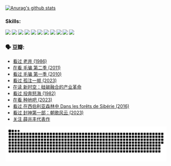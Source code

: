 
[![Anurag's github stats](https://github-readme-stats.vercel.app/api?username=w940853815)](https://github.com/anuraghazra/github-readme-stats)

### Skills:

<code><img height="32" src="https://cdn.jsdelivr.net/npm/simple-icons@v5/icons/python.svg"></code>
<code><img height="32" src="https://cdn.jsdelivr.net/npm/simple-icons@v5/icons/javascript.svg"></code>
<code><img height="32" src="https://cdn.jsdelivr.net/npm/simple-icons@v5/icons/django.svg"></code>
<code><img height="32" src="https://cdn.jsdelivr.net/npm/simple-icons@v5/icons/flask.svg"></code>
<code><img height="32" src="https://cdn.jsdelivr.net/npm/simple-icons@v5/icons/vuetify.svg"></code>
<code><img height="32" src="https://cdn.jsdelivr.net/npm/simple-icons@v5/icons/git.svg"></code>
<code><img height="32" src="https://cdn.jsdelivr.net/npm/simple-icons@v5/icons/docker.svg"></code>
<code><img height="32" src="https://cdn.jsdelivr.net/npm/simple-icons@v5/icons/postgresql.svg"></code>
<code><img height="32" src="https://cdn.jsdelivr.net/npm/simple-icons@v5/icons/elasticsearch.svg"></code>
<code><img height="32" src="https://cdn.jsdelivr.net/npm/simple-icons@v5/icons/macos.svg"></code>
<code><img height="32" src="https://cdn.jsdelivr.net/npm/simple-icons@v5/icons/linux.svg"></code>

### 🗣 豆瓣:

<!-- DOUBAN-ACTIVITIES:START -->
- [看过 老井‎ (1986)](https://www.douban.com/people/136069238/status/4362366672/?_i=93995174)
- [在看 毛骗 第二季‎ (2011)](https://www.douban.com/people/136069238/status/4355752869/?_i=93995174)
- [看过 毛骗 第一季‎ (2010)](https://www.douban.com/people/136069238/status/4355752667/?_i=93995174)
- [看过 孤注一掷‎ (2023)](https://www.douban.com/people/136069238/status/4354774568/?_i=93995174)
- [在读 新时空：硅碳融合的产业革命](https://www.douban.com/people/136069238/status/4348545149/?_i=93995174)
- [看过 投奔怒海‎ (1982)](https://www.douban.com/people/136069238/status/4336696255/?_i=93995174)
- [在看 种地吧‎ (2023)](https://www.douban.com/people/136069238/status/4331431344/?_i=93995174)
- [看过 在西伯利亚森林中 Dans les forêts de Sibérie‎ (2016)](https://www.douban.com/people/136069238/status/4330160220/?_i=93995174)
- [看过 封神第一部：朝歌风云‎ (2023)](https://www.douban.com/people/136069238/status/4320863916/?_i=93995174)
- [关注 薛兆丰代表作](https://www.douban.com/people/136069238/status/4314924970/?_i=93995174)
<!-- DOUBAN-ACTIVITIES:END -->


![Snake animation](https://raw.githubusercontent.com/w940853815/w940853815/output/github-contribution-grid-snake.svg)

<!--
**w940853815/w940853815** is a ✨ _special_ ✨ repository because its `README.md` (this file) appears on your GitHub profile.

Here are some ideas to get you started:

- 🔭 I’m currently working on ...
- 🌱 I’m currently learning ...
- 👯 I’m looking to collaborate on ...
- 🤔 I’m looking for help with ...
- 💬 Ask me about ...
- 📫 How to reach me: ...
- 😄 Pronouns: ...
- ⚡ Fun fact: ...
-->
